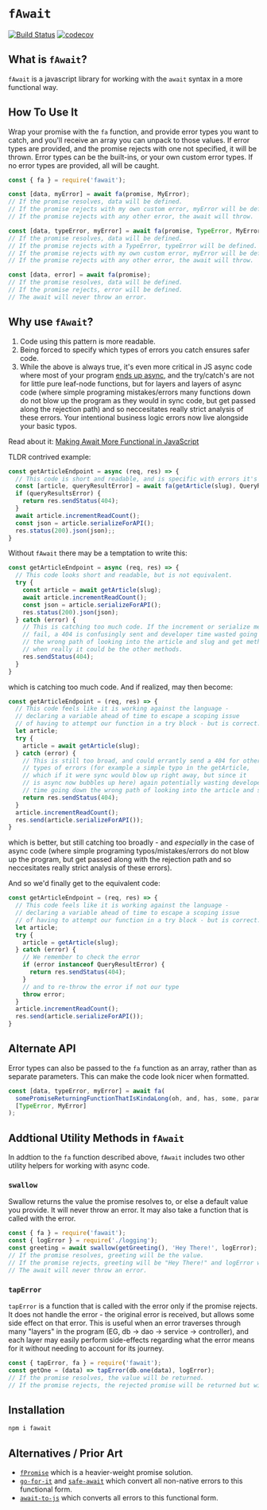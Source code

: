 # `fAwait`

[![Build Status](https://travis-ci.org/craigmichaelmartin/fawait.svg?branch=master)](https://travis-ci.org/craigmichaelmartin/fawait)
[![codecov](https://codecov.io/gh/craigmichaelmartin/fawait/branch/master/graph/badge.svg)](https://codecov.io/gh/craigmichaelmartin/fawait)

## What is `fAwait`?

`fAwait` is a javascript library for working with the `await` syntax in a more functional way.

## How To Use It

Wrap your promise with the `fa` function, and provide error types you want to catch, and you'll receive an array you can unpack to those values. If error types are provided, and the promise rejects with one not specified, it will be thrown. Error types can be the built-ins, or your own custom error types. If no error types are provided, all will be caught.

```javascript
const { fa } = require('fawait');

const [data, myError] = await fa(promise, MyError);
// If the promise resolves, data will be defined.
// If the promise rejects with my own custom error, myError will be defined.
// If the promise rejects with any other error, the await will throw.

const [data, typeError, myError] = await fa(promise, TypeError, MyError);
// If the promise resolves, data will be defined.
// If the promise rejects with a TypeError, typeError will be defined.
// If the promise rejects with my own custom error, myError will be defined.
// If the promise rejects with any other error, the await will throw.

const [data, error] = await fa(promise);
// If the promise resolves, data will be defined.
// If the promise rejects, error will be defined.
// The await will never throw an error.
```

## Why use `fAwait`?

1. Code using this pattern is more readable.
2. Being forced to specify which types of errors you catch ensures safer code.
3. While the above is always true, it's even more critical in JS async code where most of your program [ends up async](https://journal.stuffwithstuff.com/2015/02/01/what-color-is-your-function/), and the try/catch's are not for little pure leaf-node functions, but for layers and layers of async code (where simple programing mistakes/errors many functions down do not blow up the program as they would in sync code, but get passed along the rejection path) and so neccesitates really strict analysis of these errors. Your intentional business logic errors now live alongside your basic typos.

Read about it: [Making Await More Functional in JavaScript](https://dev.to/craigmichaelmartin/making-await-more-functional-in-javascript-2le4)

TLDR contrived example:

```javascript
const getArticleEndpoint = async (req, res) => {
  // This code is short and readable, and is specific with errors it's catching
  const [article, queryResultError] = await fa(getArticle(slug), QueryResultError);
  if (queryResultsError) {
    return res.sendStatus(404);
  }
  await article.incrementReadCount();
  const json = article.serializeForAPI();
  res.status(200).json(json);;
}
```

Without `fAwait` there may be a temptation to write this:

```javascript
const getArticleEndpoint = async (req, res) => {
  // This code looks short and readable, but is not equivalent.
  try {
    const article = await getArticle(slug);
    await article.incrementReadCount();
    const json = article.serializeForAPI();
    res.status(200).json(json);
  } catch (error) {
    // This is catching too much code. If the increment or serialize methods
    // fail, a 404 is confusingly sent and developer time wasted going down
    // the wrong path of looking into the article and slug and get method,
    // when really it could be the other methods.
    res.sendStatus(404);
  }
}
```

which is catching too much code. And if realized, may then become:

```javascript
const getArticleEndpoint = (req, res) => {
  // This code feels like it is working against the language -
  // declaring a variable ahead of time to escape a scoping issue
  // of having to attempt our function in a try block - but is correct.
  let article;
  try {
    article = await getArticle(slug);
  } catch (error) {
    // This is still too broad, and could errantly send a 404 for other
    // types of errors (for example a simple typo in the getArticle,
    // which if it were sync would blow up right away, but since it
    // is async now bubbles up here) again potentially wasting developer
    // time going down the wrong path of looking into the article and slug.
    return res.sendStatus(404);
  }
  article.incrementReadCount();
  res.send(article.serializeForAPI());
}
```

which is better, but still catching too broadly - and *especially* in the case
of async code (where simple programing typos/mistakes/errors do not blow up the
program, but get passed along with the rejection path and so neccesitates really
strict analysis of these errors).

And so we'd finally get to the equivalent code:

```javascript
const getArticleEndpoint = (req, res) => {
  // This code feels like it is working against the language -
  // declaring a variable ahead of time to escape a scoping issue
  // of having to attempt our function in a try block - but is correct.
  let article;
  try {
    article = getArticle(slug);
  } catch (error) {
    // We remember to check the error
    if (error instanceof QueryResultError) {
      return res.sendStatus(404);
    }
    // and to re-throw the error if not our type
    throw error;
  }
  article.incrementReadCount();
  res.send(article.serializeForAPI());
}
```


## Alternate API

Error types can also be passed to the `fa` function as an array, rather than as
separate parameters. This can make the code look nicer when formatted.

```javascript
const [data, typeError, myError] = await fa(
  somePromiseReturningFunctionThatIsKindaLong(oh, and, has, some, params),
  [TypeError, MyError]
);
```

## Addtional Utility Methods in `fAwait`

In addtion to the `fa` function described above, `fAwait` includes two other utility helpers for working with async code.

### `swallow`

Swallow returns the value the promise resolves to, or else a default value you provide. It will never throw an error. It may also take a function that is called with the error.

```javascript
const { fa } = require('fawait');
const { logError } = require('./logging');
const greeting = await swallow(getGreeting(), 'Hey There!', logError);
// If the promise resolves, greeting will be the value.
// If the promise rejects, greeting will be "Hey There!" and logError will be called with the error.
// The await will never throw an error.
```

### `tapError`

`tapError` is a function that is called with the error only if the promise rejects. It does not handle the error - the original error is received, but allows some side effect on that error. This is useful when an error traverses through many "layers" in the program (EG, db -> dao -> service -> controller), and each layer may easily perform side-effects regarding what the error means for it without needing to account for its journey.

```javascript
const { tapError, fa } = require('fawait');
const getOne = (data) => tapError(db.one(data), logError);
// If the promise resolves, the value will be returned.
// If the promise rejects, the rejected promise will be returned but with the error already logged.
```

## Installation

```bash
npm i fawait
```

## Alternatives / Prior Art

- [`fPromise`](https://github.com/craigmichaelmartin/fpromise) which is a heavier-weight promise solution.
- [`go-for-it`](https://github.com/gunar/go-for-it) and [`safe-await`](https://github.com/DavidWells/safe-await) which convert all non-native errors to this functional form.
- [`await-to-js`](https://github.com/scopsy/await-to-js) which converts all errors to this functional form.
